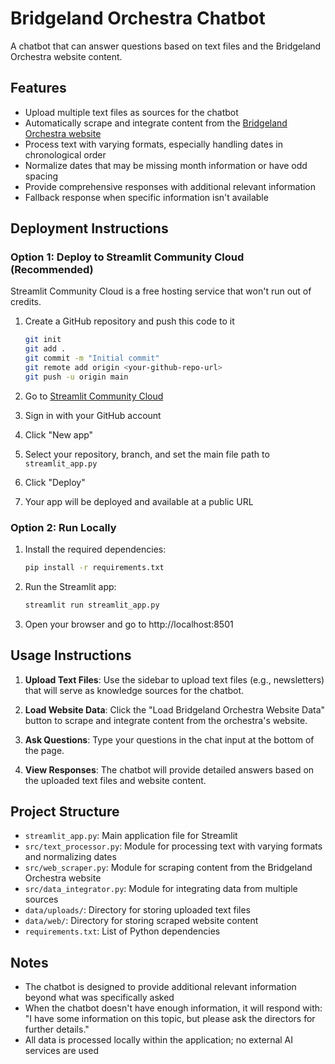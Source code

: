 # Bridgeland Orchestra Chatbot

A chatbot that can answer questions based on text files and the Bridgeland Orchestra website content.

## Features

- Upload multiple text files as sources for the chatbot
- Automatically scrape and integrate content from the [Bridgeland Orchestra website](https://www.bridgelandorchestra.com)
- Process text with varying formats, especially handling dates in chronological order
- Normalize dates that may be missing month information or have odd spacing
- Provide comprehensive responses with additional relevant information
- Fallback response when specific information isn't available

## Deployment Instructions

### Option 1: Deploy to Streamlit Community Cloud (Recommended)

Streamlit Community Cloud is a free hosting service that won't run out of credits.

1. Create a GitHub repository and push this code to it
   ```bash
   git init
   git add .
   git commit -m "Initial commit"
   git remote add origin <your-github-repo-url>
   git push -u origin main
   ```

2. Go to [Streamlit Community Cloud](https://streamlit.io/cloud)

3. Sign in with your GitHub account

4. Click "New app"

5. Select your repository, branch, and set the main file path to `streamlit_app.py`

6. Click "Deploy"

7. Your app will be deployed and available at a public URL

### Option 2: Run Locally

1. Install the required dependencies:
   ```bash
   pip install -r requirements.txt
   ```

2. Run the Streamlit app:
   ```bash
   streamlit run streamlit_app.py
   ```

3. Open your browser and go to http://localhost:8501

## Usage Instructions

1. **Upload Text Files**: Use the sidebar to upload text files (e.g., newsletters) that will serve as knowledge sources for the chatbot.

2. **Load Website Data**: Click the "Load Bridgeland Orchestra Website Data" button to scrape and integrate content from the orchestra's website.

3. **Ask Questions**: Type your questions in the chat input at the bottom of the page.

4. **View Responses**: The chatbot will provide detailed answers based on the uploaded text files and website content.

## Project Structure

- `streamlit_app.py`: Main application file for Streamlit
- `src/text_processor.py`: Module for processing text with varying formats and normalizing dates
- `src/web_scraper.py`: Module for scraping content from the Bridgeland Orchestra website
- `src/data_integrator.py`: Module for integrating data from multiple sources
- `data/uploads/`: Directory for storing uploaded text files
- `data/web/`: Directory for storing scraped website content
- `requirements.txt`: List of Python dependencies

## Notes

- The chatbot is designed to provide additional relevant information beyond what was specifically asked
- When the chatbot doesn't have enough information, it will respond with: "I have some information on this topic, but please ask the directors for further details."
- All data is processed locally within the application; no external AI services are used
